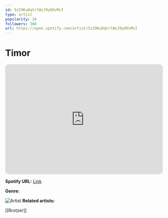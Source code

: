 ```yaml
---
id: 5zI9Ku8qtrlWzJ9y6OvMcI
type: artist
popularity: 34
followers: 366
url: https://open.spotify.com/artist/5zI9Ku8qtrlWzJ9y6OvMcI
---
```

# Timor

<iframe style="border-radius:12px" src="https://open.spotify.com/embed/artist/5zI9Ku8qtrlWzJ9y6OvMcI" width="100%" height="352" frameBorder="0" allowfullscreen="" allow="autoplay; clipboard-write; encrypted-media; fullscreen; picture-in-picture" loading="lazy"></iframe>

**Spotify URL:** [Link](https://open.spotify.com/artist/5zI9Ku8qtrlWzJ9y6OvMcI)

**Genre:** 

![Artist](https://i.scdn.co/image/ab6761610000e5ebf28f3d2de7c30765910cef33)
**Related artists:**

[[Rrotzer]]

